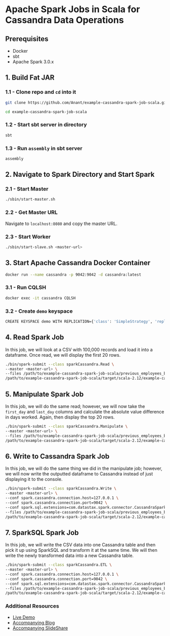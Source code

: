 # Apache Spark Jobs in Scala for Cassandra Data Operations

## Prerequisites
- Docker
- sbt
- Apache Spark 3.0.x

## **1. Build Fat JAR**

### **1.1 - Clone repo and `cd` into it**

```bash
git clone https://github.com/Anant/example-cassandra-spark-job-scala.git
```

```bash
cd example-cassandra-spark-job-scala
```

### **1.2 - Start sbt server in directory**

```bash
sbt
```

### **1.3 - Run `assembly` in sbt server**

```bash
assembly
```

## **2. Navigate to Spark Directory and Start Spark**

### **2.1 - Start Master**

```bash
./sbin/start-master.sh
```

### **2.2 - Get Master URL**

Navigate to `localhost:8080` and copy the master URL.

### **2.3 - Start Worker**

```bash
./sbin/start-slave.sh <master-url>
```

## **3. Start Apache Cassandra Docker Container**
```bash
docker run --name cassandra -p 9042:9042 -d cassandra:latest
```

### **3.1 - Run CQLSH**
```bash
docker exec -it cassandra CQLSH
```

### **3.2 - Create `demo` keyspace**
```bash
CREATE KEYSPACE demo WITH REPLICATION={'class': 'SimpleStrategy', 'replication_factor': 1};
```

## **4. Read Spark Job**
In this job, we will look at a CSV with 100,000 records and load it into a dataframe. Once read, we will display the first 20 rows.
```bash
./bin/spark-submit --class sparkCassandra.Read \
--master <master-url> \
--files /path/to/example-cassandra-spark-job-scala/previous_employees_by_title.csv \
/path/to/example-cassandra-spark-job-scala/target/scala-2.12/example-cassandra-spark-job-scala-assembly-0.1.0-SNAPSHOT.jar
```

## **5. Manipulate Spark Job**
In this job, we will do the same read; however, we will now take the `first_day` and `last_day` columns and calculate the absolute value difference in days worked. Again, then display the top 20 rows.

```bash
./bin/spark-submit --class sparkCassandra.Manipulate \
--master <master-url> \
--files /path/to/example-cassandra-spark-job-scala/previous_employees_by_title.csv \
/path/to/example-cassandra-spark-job-scala/target/scala-2.12/example-cassandra-spark-job-scala-assembly-0.1.0-SNAPSHOT.jar
```

## **6. Write to Cassandra Spark Job**
In this job, we will do the same thing we did in the manipulate job; however, we will now write the outputted dataframe to Cassandra instead of just displaying it to the console.
```bash
./bin/spark-submit --class sparkCassandra.Write \
--master <master-url> \
--conf spark.cassandra.connection.host=127.0.0.1 \
--conf spark.cassandra.connection.port=9042 \
--conf spark.sql.extensions=com.datastax.spark.connector.CassandraSparkExtensions \
--files /path/to/example-cassandra-spark-job-scala/previous_employees_by_title.csv \
/path/to/example-cassandra-spark-job-scala/target/scala-2.12/example-cassandra-spark-job-scala-assembly-0.1.0-SNAPSHOT.jar
```

## **7. SparkSQL Spark Job**
In this job, we will write the CSV data into one Cassandra table and then pick it up using SparkSQL and transform it at the same time. We will then write the newly transformed data into a new Cassandra table.
```bash
./bin/spark-submit --class sparkCassandra.ETL \
--master <master-url> \
--conf spark.cassandra.connection.host=127.0.0.1 \
--conf spark.cassandra.connection.port=9042 \
--conf spark.sql.extensions=com.datastax.spark.connector.CassandraSparkExtensions \
--files /path/to/example-cassandra-spark-job-scala/previous_employees_by_title.csv \
/path/to/example-cassandra-spark-job-scala/target/scala-2.12/example-cassandra-spark-job-scala-assembly-0.1.0-SNAPSHOT.jar
```

### Additional Resources
- [Live Demo]()
- [Accompanying Blog]()
- [Accompanying SlideShare]()
